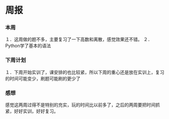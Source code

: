 # 周报

### 本周
１．这周做的题不多，主要复习了一下高数和离散，感觉效果还不错。
２．Python学了基本的语法


### 下周计划
１．下周开始实训了，课安排的也比较紧，所以下周的重心还是放在实训上，复习的时间可能变少，刷题可能刷的更少了

### 感想
感觉这两周过得不是特别的充实，玩的时间比以前多了，之后的两周要把时间抓紧，好好实训，好好复习。

